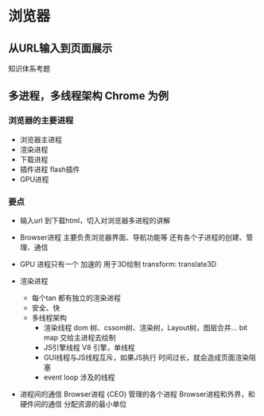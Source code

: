 # 浏览器

## 从URL输入到页面展示
知识体系考题
## 多进程，多线程架构 Chrome 为例
### 浏览器的主要进程
- 浏览器主进程
- 渲染进程
- 下载进程
- 插件进程 flash插件
- GPU进程
### 要点
- 输入url 到下载html，切入对浏览器多进程的讲解
- Browser进程 主要负责浏览器界面、导航功能等
    还有各个子进程的创建、管理、通信
- GPU 进程只有一个 加速的 用于3D绘制
    transform: translate3D
- 渲染进程
    - 每个tan 都有独立的渲染进程
    - 安全、快
    - 多线程架构
      - 渲染线程 dom 树、cssom树、渲染树，Layout树，图层合并...
      bit map 交给主进程去绘制
      - JS引擎线程 V8 引擎，单线程
      - GUI线程与JS线程互斥，如果JS执行
          时间过长，就会造成页面渲染阻塞
      - event loop 涉及的线程
      
- 进程间的通信
    Browser进程 (CEO) 管理的各个进程
    Browser进程和外界，和硬件间的通信
    分配资源的最小单位